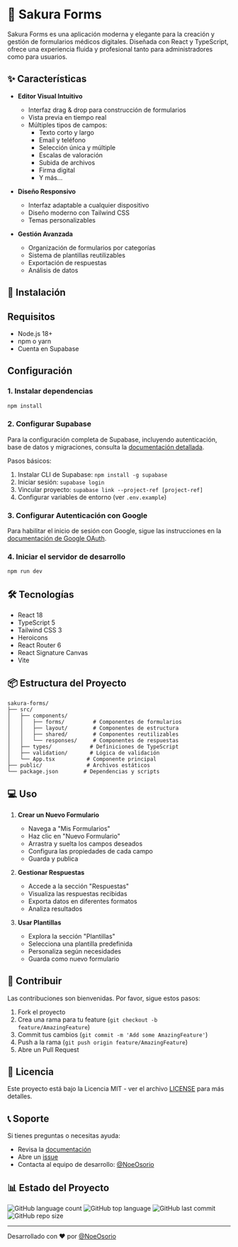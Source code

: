 # 🌸 Sakura Forms

Sakura Forms es una aplicación moderna y elegante para la creación y gestión de formularios médicos digitales. Diseñada con React y TypeScript, ofrece una experiencia fluida y profesional tanto para administradores como para usuarios.

## ✨ Características

- **Editor Visual Intuitivo**
  - Interfaz drag & drop para construcción de formularios
  - Vista previa en tiempo real
  - Múltiples tipos de campos:
    - Texto corto y largo
    - Email y teléfono
    - Selección única y múltiple
    - Escalas de valoración
    - Subida de archivos
    - Firma digital
    - Y más...

- **Diseño Responsivo**
  - Interfaz adaptable a cualquier dispositivo
  - Diseño moderno con Tailwind CSS
  - Temas personalizables

- **Gestión Avanzada**
  - Organización de formularios por categorías
  - Sistema de plantillas reutilizables
  - Exportación de respuestas
  - Análisis de datos

## 🚀 Instalación

## Requisitos

- Node.js 18+
- npm o yarn
- Cuenta en Supabase

## Configuración

### 1. Instalar dependencias
```bash
npm install
```

### 2. Configurar Supabase
Para la configuración completa de Supabase, incluyendo autenticación, base de datos y migraciones, consulta la [documentación detallada](./docs/supabase-setup.md).

Pasos básicos:
1. Instalar CLI de Supabase: `npm install -g supabase`
2. Iniciar sesión: `supabase login`
3. Vincular proyecto: `supabase link --project-ref [project-ref]`
4. Configurar variables de entorno (ver `.env.example`)

### 3. Configurar Autenticación con Google
Para habilitar el inicio de sesión con Google, sigue las instrucciones en la [documentación de Google OAuth](./docs/google-oauth-setup.md).

### 4. Iniciar el servidor de desarrollo
```bash
npm run dev
```

## 🛠️ Tecnologías

- React 18
- TypeScript 5
- Tailwind CSS 3
- Heroicons
- React Router 6
- React Signature Canvas
- Vite

## 📦 Estructura del Proyecto

```
sakura-forms/
├── src/
│   ├── components/
│   │   ├── forms/         # Componentes de formularios
│   │   ├── layout/        # Componentes de estructura
│   │   ├── shared/        # Componentes reutilizables
│   │   └── responses/     # Componentes de respuestas
│   ├── types/            # Definiciones de TypeScript
│   ├── validation/       # Lógica de validación
│   └── App.tsx          # Componente principal
├── public/              # Archivos estáticos
└── package.json        # Dependencias y scripts
```

## 💻 Uso

1. **Crear un Nuevo Formulario**
   - Navega a "Mis Formularios"
   - Haz clic en "Nuevo Formulario"
   - Arrastra y suelta los campos deseados
   - Configura las propiedades de cada campo
   - Guarda y publica

2. **Gestionar Respuestas**
   - Accede a la sección "Respuestas"
   - Visualiza las respuestas recibidas
   - Exporta datos en diferentes formatos
   - Analiza resultados

3. **Usar Plantillas**
   - Explora la sección "Plantillas"
   - Selecciona una plantilla predefinida
   - Personaliza según necesidades
   - Guarda como nuevo formulario

## 🤝 Contribuir

Las contribuciones son bienvenidas. Por favor, sigue estos pasos:

1. Fork el proyecto
2. Crea una rama para tu feature (`git checkout -b feature/AmazingFeature`)
3. Commit tus cambios (`git commit -m 'Add some AmazingFeature'`)
4. Push a la rama (`git push origin feature/AmazingFeature`)
5. Abre un Pull Request

## 📄 Licencia

Este proyecto está bajo la Licencia MIT - ver el archivo [LICENSE](LICENSE) para más detalles.

## 📞 Soporte

Si tienes preguntas o necesitas ayuda:

- Revisa la [documentación](docs/README.md)
- Abre un [issue](https://github.com/NoeOsorio/sakura-forms/issues)
- Contacta al equipo de desarrollo: [@NoeOsorio](https://github.com/NoeOsorio)

## 📊 Estado del Proyecto

![GitHub language count](https://img.shields.io/github/languages/count/NoeOsorio/sakura-forms)
![GitHub top language](https://img.shields.io/github/languages/top/NoeOsorio/sakura-forms)
![GitHub last commit](https://img.shields.io/github/last-commit/NoeOsorio/sakura-forms)
![GitHub repo size](https://img.shields.io/github/repo-size/NoeOsorio/sakura-forms)

---

Desarrollado con ❤️ por [@NoeOsorio](https://github.com/NoeOsorio)
